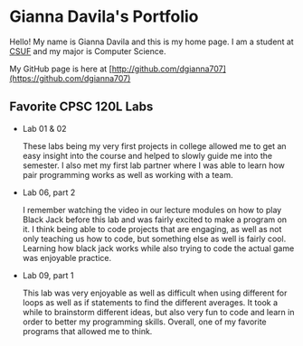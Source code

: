 
# Gianna Davila's Portfolio

Hello! My name is Gianna Davila and this is my home page. I am a student at [CSUF](https://www.fullerton.edu/) and my major is Computer Science. 

My GitHub page is here at [http://github.com/dgianna707](https://github.com/dgianna707)

## Favorite CPSC 120L Labs

* Lab 01 & 02 

    These labs being my very first projects in college allowed me to get an easy insight into the course and helped to slowly guide me into the semester. I also met my first lab partner where I was able to learn how pair programming works as well as working with a team.

* Lab 06, part 2
 
    I remember watching the video in our lecture modules on how to play Black Jack before this lab and was fairly excited to make a program on it. I think being able to code projects that are engaging, as well as not only teaching us how to code, but something else as well is fairly cool. Learning how black jack works while also trying to code the actual game was enjoyable practice. 

* Lab 09, part 1

    This lab was very enjoyable as well as difficult when using different for loops as well as if statements to find the different averages. It took a while to brainstorm different ideas, but also very fun to code and learn in order to better my programming skills. Overall, one of my favorite programs that allowed me to think.